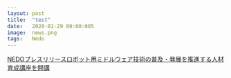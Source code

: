 ```yaml
---
layout: post
title:  "test"
date:   2020-01-29 00:00:005
image:  news.png
tags:   Nedo
---
```

	
[NEDOプレスリリースロボット用ミドルウェア技術の普及・発展を推進する人材育成講座を開講](https://www.nedo.go.jp/news/press/AA5_101400.html)

